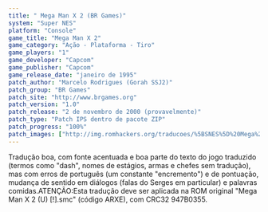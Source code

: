 ```yaml
---
title: " Mega Man X 2 (BR Games)"
system: "Super NES"
platform: "Console"
game_title: "Mega Man X 2"
game_category: "Ação - Plataforma - Tiro"
game_players: "1"
game_developer: "Capcom"
game_publisher: "Capcom"
game_release_date: "janeiro de 1995"
patch_author: "Marcelo Rodrigues (Gorah SSJ2)"
patch_group: "BR Games"
patch_site: "http://www.brgames.org"
patch_version: "1.0"
patch_release: "2 de novembro de 2000 (provavelmente)"
patch_type: "Patch IPS dentro de pacote ZIP"
patch_progress: "100%"
patch_images: ["http://img.romhackers.org/traducoes/%5BSNES%5D%20Mega%20Man%20X%202%20-%201.png","http://img.romhackers.org/traducoes/%5BSNES%5D%20Mega%20Man%20X%202%20-%20BR%20Games%20-%202.png","http://img.romhackers.org/traducoes/%5BSNES%5D%20Mega%20Man%20X%202%20-%20BR%20Games%20-%203.png"]
---
```

Tradução boa, com fonte acentuada e boa parte do texto do jogo traduzido (termos como "dash", nomes de estágios, armas e chefes sem tradução), mas com erros de português (um constante "encremento") e de pontuação, mudança de sentido em diálogos (falas do Serges em particular) e palavras comidas.ATENÇÃO:Esta tradução deve ser aplicada na ROM original "Mega Man X 2 (U) [!].smc" (código ARXE), com CRC32 947B0355.